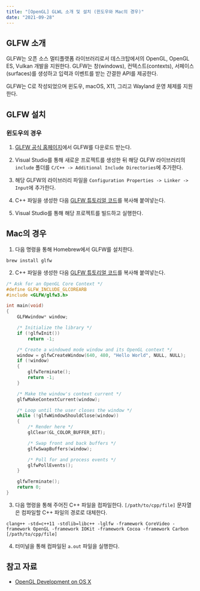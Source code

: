 ```yaml
---
title: "[OpenGL] GLWL 소개 및 설치 (윈도우와 Mac의 경우)"
date: "2021-09-28"
---
```


## GLFW 소개

GLFW는 오픈 소스 멀티플랫폼 라이브러리로서 데스크탑에서의 OpenGL, OpenGL ES, Vulkan 개발을 지원한다. GLFW는 창(windows), 컨텍스트(contexts), 서페이스(surfaces)를 생성하고 입력과 이벤트를 받는 간결한 API를 제공한다.

GLFW는 C로 작성되었으며 윈도우, macOS, X11, 그리고 Wayland 운영 체제를 지원한다.

## GLFW 설치

### 윈도우의 경우

1. [GLFW 공식 홈페이지](https://www.glfw.org/)에서 GLFW를 다운로드 받는다.

2. Visual Studio를 통해 새로운 프로젝트를 생성한 뒤 해당 GLFW 라이브러리의 `include` 폴더를 `C/C++ -> Additional Include Directories`에 추가한다.

3. 해당 GLFW의 라이브러리 파일을 `Configuration Properties -> Linker -> Input`에 추가한다.

4. C++ 파일을 생성한 다음 [GLFW 튜토리얼 코드](https://www.glfw.org/documentation.html)를 복사해 붙여넣는다.

5. Visual Studio를 통해 해당 프로젝트를 빌드하고 실행한다.

## Mac의 경우

1. 다음 명령을 통해 Homebrew에서 GLFW를 설치한다.

```shell
brew install glfw
```

2. C++ 파일을 생성한 다음 [GLFW 튜토리얼 코드](https://www.glfw.org/documentation.html)를 복사해 붙여넣는다.

```cpp
/* Ask for an OpenGL Core Context */
#define GLFW_INCLUDE_GLCOREARB
#include <GLFW/glfw3.h>

int main(void)
{
    GLFWwindow* window;

    /* Initialize the library */
    if (!glfwInit())
        return -1;

    /* Create a windowed mode window and its OpenGL context */
    window = glfwCreateWindow(640, 480, "Hello World", NULL, NULL);
    if (!window)
    {
        glfwTerminate();
        return -1;
    }

    /* Make the window's context current */
    glfwMakeContextCurrent(window);

    /* Loop until the user closes the window */
    while (!glfwWindowShouldClose(window))
    {
        /* Render here */
        glClear(GL_COLOR_BUFFER_BIT);

        /* Swap front and back buffers */
        glfwSwapBuffers(window);

        /* Poll for and process events */
        glfwPollEvents();
    }

    glfwTerminate();
    return 0;
}
```

3. 다음 명령을 통해 주어진 C++ 파일을 컴파일한다. `[/path/to/cpp/file]` 문자열은 컴파일할 C++ 파일의 경로로 대체한다.

```shell
clang++ -std=c++11 -stdlib=libc++ -lglfw -framework CoreVideo -framework OpenGL -framework IOKit -framework Cocoa -framework Carbon [/path/to/cpp/file]
```

4. 터미널을 통해 컴파일된 `a.out` 파일을 실행한다.

## 참고 자료

- [OpenGL Development on OS X](https://gist.github.com/v3n/27e810ac744b076ceeb7)
